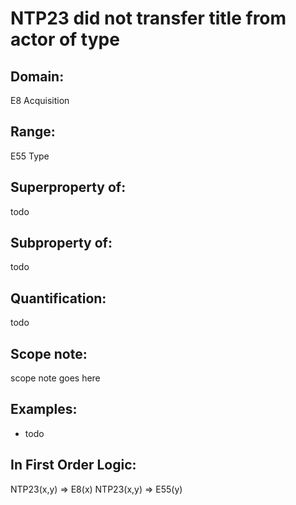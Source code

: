 # NTP23 did not transfer title from actor of type

## Domain: 

E8 Acquisition

## Range: 

E55 Type

## Superproperty of: 

todo

## Subproperty of: 

todo

## Quantification: 

todo

## Scope note: 

scope note goes here

## Examples: 

* todo

## In First Order Logic: 

NTP23(x,y) ⇒ E8(x)
NTP23(x,y) ⇒ E55(y)

